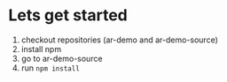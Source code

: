 # Lets get started

1. checkout repositories (ar-demo and ar-demo-source)
1. install npm
1. go to ar-demo-source
1. run `npm install`